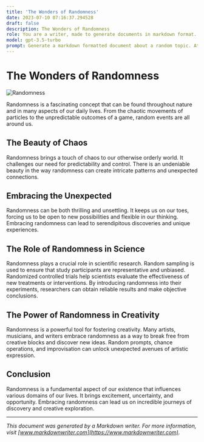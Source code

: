 ```yaml
---
title: 'The Wonders of Randomness'
date: 2023-07-10 07:16:37.294528
draft: false
description: The Wonders of Randomness
role: You are a writer, made to generate documents in markdown format. It is very important that all of the documents you generate are in valid markdown format.
model: gpt-3.5-turbo
prompt: Generate a markdown formatted document about a random topic. At the bottom, include a disclaimer explaining that the document was generated by you. The first line of the document should be the title. Make sure that the entire document is in proper markdown format, using a mix of various tags to make the document visually appealing.
---
```


# The Wonders of Randomness

![Randomness](https://images.unsplash.com/photo-1534855678352-b6fa78ebc12b)

Randomness is a fascinating concept that can be found throughout nature and in many aspects of our daily lives. From the chaotic movements of particles to the unpredictable outcomes of a game, random events are all around us.

## The Beauty of Chaos

Randomness brings a touch of chaos to our otherwise orderly world. It challenges our need for predictability and control. There is an undeniable beauty in the way randomness can create intricate patterns and unexpected connections.

## Embracing the Unexpected

Randomness can be both thrilling and unsettling. It keeps us on our toes, forcing us to be open to new possibilities and flexible in our thinking. Embracing randomness can lead to serendipitous discoveries and unique experiences.

## The Role of Randomness in Science

Randomness plays a crucial role in scientific research. Random sampling is used to ensure that study participants are representative and unbiased. Randomized controlled trials help scientists evaluate the effectiveness of new treatments or interventions. By introducing randomness into their experiments, researchers can obtain reliable results and make objective conclusions.

## The Power of Randomness in Creativity

Randomness is a powerful tool for fostering creativity. Many artists, musicians, and writers embrace randomness as a way to break free from creative blocks and discover new ideas. Random prompts, chance operations, and improvisation can unlock unexpected avenues of artistic expression.

## Conclusion

Randomness is a fundamental aspect of our existence that influences various domains of our lives. It brings excitement, uncertainty, and opportunity. Embracing randomness can lead us on incredible journeys of discovery and creative exploration.

---

*This document was generated by a Markdown writer. For more information, visit [www.markdownwriter.com](https://www.markdownwriter.com).*